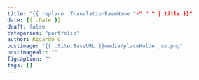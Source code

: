 ```yaml
---
title: "{{ replace .TranslationBaseName "-" " " | title }}"
date: {{ .Date }}
draft: false
categories: "portfolio"
author: Ricardo G.
postimage: "{{ .Site.BaseURL }}media/placeHolder_sm.png"
postimagealt: ""
figcaption: ""
tags: []
---
```


